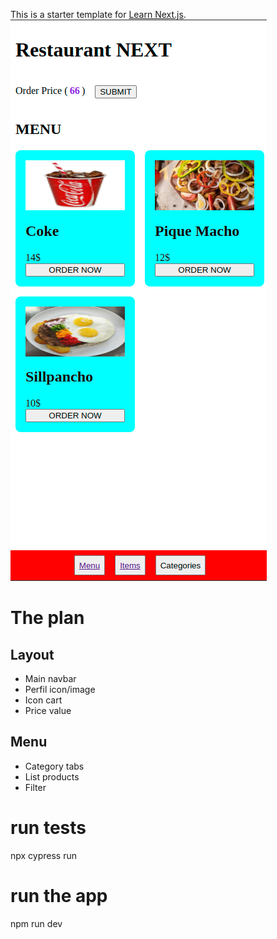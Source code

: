 This is a starter template for [Learn Next.js](https://nextjs.org/learn).
![Cart page](https://github.com/kapit4n/next-vendei/blob/main/assets/restaurant_menu.png?raw=true)

# The plan
## Layout
- Main navbar
- Perfil icon/image
- Icon cart
- Price value

## Menu
- Category tabs
- List products
- Filter

# run tests
npx cypress run

# run the app
npm run dev
